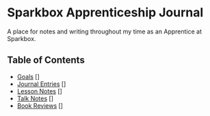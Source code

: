 # Sparkbox Apprenticeship Journal

A place for notes and writing throughout my time as an Apprentice at Sparkbox.

## Table of Contents
* [Goals] []
* [Journal Entries] []
* [Lesson Notes] []
* [Talk Notes] []
* [Book Reviews] []

[Goals]: goals
[Journal Entries]: journal-entries
[Lesson Notes]: lesson-notes
[Talk Notes]: talk-notes
[Book Reviews]: book-reviews